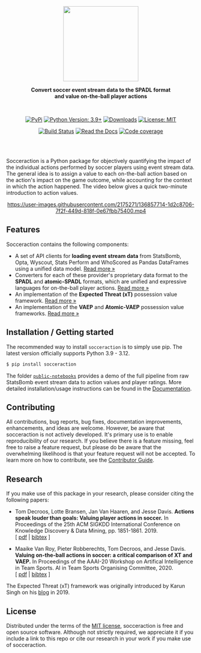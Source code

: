 <div align="center">
	<img src="https://socceraction.readthedocs.io/en/latest/_static/logo_white.png" height="200">
	<p>
	<b>Convert soccer event stream data to the SPADL format<br/>and value on-the-ball player actions</b>
	</p>
	<br/>

[![PyPi](https://img.shields.io/pypi/v/socceraction.svg)](https://pypi.org/project/socceraction)
[![Python Version: 3.9+](https://img.shields.io/badge/Python-3.9+-blue.svg)](https://pypi.org/project/socceraction)
[![Downloads](https://img.shields.io/pypi/dm/socceraction.svg)](https://pypistats.org/packages/socceraction)
[![License: MIT](https://img.shields.io/badge/License-MIT-green.svg)](https://en.wikipedia.org/wiki/MIT_License)

[![Build Status](https://github.com/ML-KULeuven/socceraction/workflows/CI/badge.svg)](https://github.com/ML-KULeuven/socceraction/actions?workflow=CI)
[![Read the Docs](https://img.shields.io/readthedocs/socceraction/latest.svg?label=Read%20the%20Docs)](https://socceraction.readthedocs.io)
[![Code coverage](https://codecov.io/gh/ML-KULeuven/socceraction/branch/master/graph/badge.svg)](https://codecov.io/gh/ML-KULeuven/socceraction)

<br/>
<br/>
</div>

Socceraction is a Python package for objectively quantifying the impact of the individual actions performed by soccer players using event stream data. The general idea is to assign a value to each on-the-ball action based on the action's impact on the game outcome, while accounting for the context in which the action happened. The video below gives a quick two-minute introduction to action values.

<div align="center">

https://user-images.githubusercontent.com/2175271/136857714-1d2c8706-7f2f-449d-818f-0e67fbb75400.mp4

</div>

## Features

Socceraction contains the following components:

- A set of API clients for **loading event stream data** from StatsBomb, Opta, Wyscout, Stats Perform and WhoScored as Pandas DataFrames using a unified data model. [Read more »](https://socceraction.readthedocs.io/en/latest/documentation/data/index.html)
- Converters for each of these provider's proprietary data format to the **SPADL** and **atomic-SPADL** formats, which are unified and expressive languages for on-the-ball player actions. [Read more »](https://socceraction.readthedocs.io/en/latest/documentation/spadl/index.html)
- An implementation of the **Expected Threat (xT)** possession value framework. [Read more »](https://socceraction.readthedocs.io/en/latest/documentation/valuing_actions/xT.html)
- An implementation of the **VAEP** and **Atomic-VAEP** possession value frameworks. [Read more »](https://socceraction.readthedocs.io/en/latest/documentation/valuing_actions/vaep.html)

## Installation / Getting started

The recommended way to install `socceraction` is to simply use pip. The latest version officially supports Python 3.9 - 3.12.

```sh
$ pip install socceraction
```

The folder [`public-notebooks`](https://github.com/ML-KULeuven/socceraction/tree/master/public-notebooks) provides a demo of the full pipeline from raw StatsBomb event stream data to action values and player ratings. More detailed installation/usage instructions can be found in the [Documentation](https://socceraction.readthedocs.io/en/latest/).

## Contributing

All contributions, bug reports, bug fixes, documentation improvements, enhancements, and ideas are welcome. However, be aware that socceraction is not actively developed. It's primary use is to enable reproducibility of our research. If you believe there is a feature missing, feel free to raise a feature request, but please do be aware that the overwhelming likelihood is that your feature request will not be accepted.
To learn more on how to contribute, see the [Contributor Guide](https://socceraction.readthedocs.io/en/latest/development/developer_guide.html).

## Research

If you make use of this package in your research, please consider citing the following papers:

- Tom Decroos, Lotte Bransen, Jan Van Haaren, and Jesse Davis. **Actions speak louder than goals: Valuing player actions in soccer.** In Proceedings of the 25th ACM SIGKDD International Conference on Knowledge Discovery & Data Mining, pp. 1851-1861. 2019. <br/>[ [pdf](http://doi.acm.org/10.1145/3292500.3330758) | [bibtex](https://github.com/ML-KULeuven/socceraction/blob/master/docs/_static/decroos19.bibtex) ]

- Maaike Van Roy, Pieter Robberechts, Tom Decroos, and Jesse Davis. **Valuing on-the-ball actions in soccer: a critical comparison of XT and VAEP.** In Proceedings of the AAAI-20 Workshop on Artifical Intelligence in Team Sports. AI in Team Sports Organising Committee, 2020. <br/>[ [pdf](https://limo.libis.be/primo-explore/fulldisplay?docid=LIRIAS2913207&context=L&vid=KULeuven&search_scope=ALL_CONTENT&tab=all_content_tab&lang=en_US) | [bibtex](https://github.com/ML-KULeuven/socceraction/blob/master/docs/_static/vanroy20.bibtex) ]

The Expected Threat (xT) framework was originally introduced by Karun Singh on his [blog](https://karun.in/blog/expected-threat.html) in 2019.

## License

Distributed under the terms of the [MIT license](https://opensource.org/licenses/MIT),
socceraction is free and open source software. Although not strictly required, we appreciate it if you include a link to this repo or cite our research in your work if you make use of socceraction.
